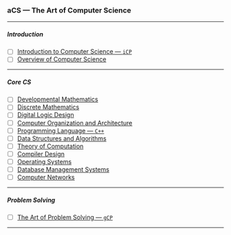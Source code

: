 ### aCS — The Art of Computer Science
---
##### Introduction
- [ ] [Introduction to Computer Science — `iCP`](https://usaco.guide/)
- [ ] [Overview of Computer Science](https://www.amazon.com/gp/aw/d/1473787327)
---
##### Core CS
- [ ] [Developmental Mathematics](https://www.amazon.com/Foundation-Maths-Dr-Anthony-Croft/dp/1292289686)
- [ ] [Discrete Mathematics](https://www.amazon.com/Mathematics-Discrete-Introduction-Edward-Scheinerman/dp/0840049420)
- [ ] [Digital Logic Design](https://www.amazon.com/Digital-Logic-Design-Brian-Holdsworth/dp/0750645822)
- [ ] [Computer Organization and Architecture](https://www.amazon.com/Computer-Organization-Architecture-WBUT-Ghosh/dp/0071329072)
- [ ] [Programming Language — `C++`](https://www.amazon.com/How-Program-10th-Paul-Deitel/dp/9332585733)
- [ ] [Data Structures and Algorithms](https://www.amazon.com/Design-Analysis-Algorithms-S-Sridhar/dp/0198093691)
- [ ] [Theory of Computation](https://www.amazon.com/gp/aw/d/113318779X)
- [ ] [Compiler Design](https://www.amazon.com/Principles-Compiler-Design-3Rd-Edn/dp/8131534065)
- [ ] [Operating Systems](https://www.amazon.in/Operating-Systems-Concept-Building-Approach/dp/B0B31ND4TM)
- [ ] [Database Management Systems](https://www.amazon.com/gp/aw/d/0134773659)
- [ ] [Computer Networks](https://www.amazon.com/dp/8192107574)
---
##### Problem Solving
- [ ] [The Art of Problem Solving — `gCP`](https://cpbook.net/)
---
